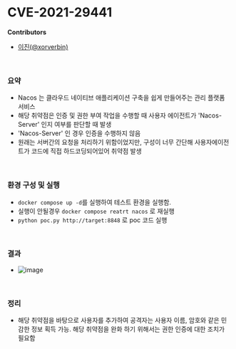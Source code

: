 # CVE-2021-29441
**Contributors**

-   [이진(@xorverbin)](https://github.com/xorverbin)


<br/>

### 요약

-   Nacos 는 클라우드 네이티브 애플리케이션 구축을 쉽게 만들어주는 관리 플랫폼 서비스
-   해당 취약점은 인증 및 권한 부여 작업을 수행할 때 사용자 에이전트가 'Nacos-Server' 인지 여부를 판단할 때 발생
-   'Nacos-Server' 인 경우 인증을 수행하지 않음
-   원래는 서버간의 요청을 처리하기 위함이었지만, 구성이 너무 간단해 사용자에이전트가 코드에 직접 하드코딩되어있어 취약점 발생

<br/>

### 환경 구성 및 실행

-   `docker compose up -d`를 실행하여 테스트 환경을 실행함.
-   실행이 안될경우 `docker compose reatrt nacos` 로 재실행
-   `python poc.py http://target:8848` 로 poc 코드 실행 


<br/>

### 결과

-  ![image](https://github.com/xorverbin/whitehat-school-vulhub/assets/145239266/ceb56645-98ba-413a-844b-e514bd952fd9)


<br/>

### 정리

-   해당 취약점을 바탕으로 사용자를 추가하여 공격자는 사용자 이름, 암호와 같은 민감한 정보 획득 가능. 해당 취약점을 완화 하기 위해서는 권한 인증에 대한 조치가 필요함 
